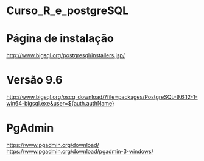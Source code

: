 # Curso_R_e_postgreSQL

# Página de instalação
http://www.bigsql.org/postgresql/installers.jsp/
# Versão 9.6
http://www.bigsql.org/oscg_download/?file=packages/PostgreSQL-9.6.12-1-win64-bigsql.exe&user=${auth.authName}


# PgAdmin
https://www.pgadmin.org/download/
https://www.pgadmin.org/download/pgadmin-3-windows/
